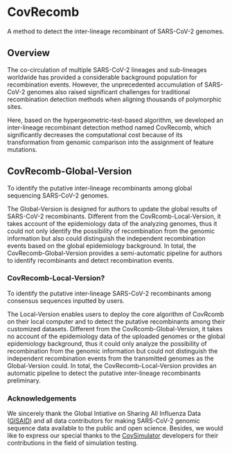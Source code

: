 # CovRecomb
A method to detect the inter-lineage recombinant of SARS-CoV-2 genomes.


## Overview
The co-circulation of multiple SARS-CoV-2 lineages and sub-lineages worldwide has provided a considerable background population for recombination events. However, the unprecedented accumulation of SARS-CoV-2 genomes also raised significant challenges for traditional recombination detection methods when aligning thousands of polymorphic sites.

Here, based on the hypergeometric-test-based algorithm, we developed an inter-lineage recombinant detection method named CovRecomb, which significantly decreases the computational cost because of its transformation from genomic comparison into the assignment of feature mutations.


## CovRecomb-Global-Version
To identify the putative inter-lineage recombinants among global sequencing SARS-CoV-2 genomes.

The Global-Version is designed for authors to update the global results of SARS-CoV-2 recombinants. Different from the CovRcomb-Local-Version, it takes account of the epidemiology data of the analyzing genomes, thus it could not only identify the possibility of recombination from the genomic information but also could distinguish the independent recombination events based on the global epidemiology background. In total, the CovRecomb-Global-Version provides a semi-automatic pipeline for authors to identify recombinants and detect recombination events.


### CovRecomb-Local-Version?
To identify the putative inter-lineage SARS-CoV-2 recombinants among consensus sequences inputted by users.

The Local-Version enables users to deploy the core algorithm of CovRcomb on their local computer and to detect the putative recombinants among their customized datasets. Different from the CovRcomb-Global-Version, it takes no account of the epidemiology data of the uploaded genomes or the global epidemiology background, thus it could only analyze the possibility of recombination from the genomic information but could not distinguish the independent recombination events from the transmitted genomes as the Global-Version could. In total, the CovRecomb-Local-Version provides an automatic pipeline to detect the putative inter-lineage recombinants preliminary.


### Acknowledgements
We sincerely thank the Global Intiative on Sharing All Influenza Data ([GISAID](https://www.gisaid.org/)) and all data contributors for making SARS-CoV-2 genomic sequence data available to the public and open science. Besides, we would like to express our special thanks to the [CovSimulator](https://github.com/weigangq/cov-db/blob/master/scripts/CovSimulator.py) developers for their contributions in the field of simulation testing.

